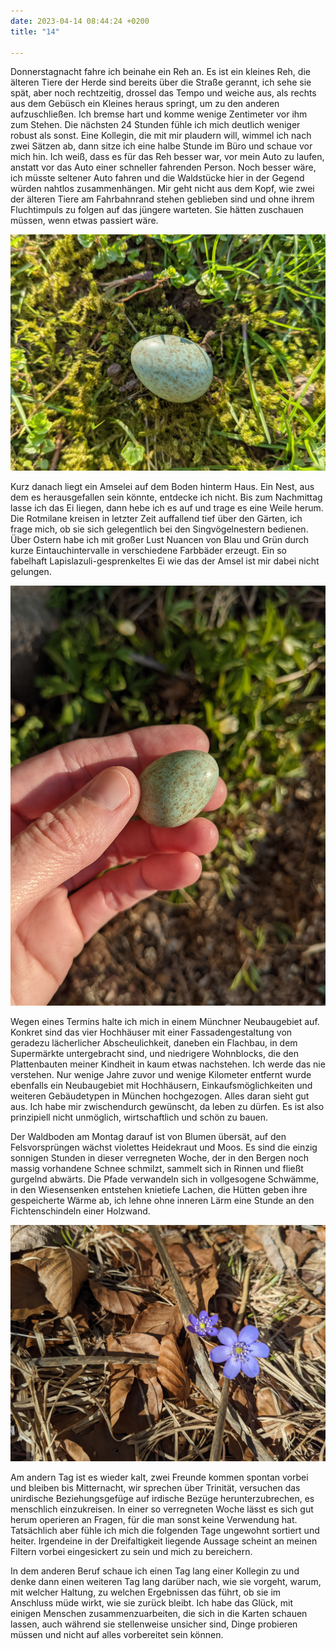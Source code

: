 ```yaml
---
date: 2023-04-14 08:44:24 +0200
title: "14"

---
```

Donnerstagnacht fahre ich beinahe ein Reh an. Es ist ein kleines Reh, die älteren Tiere der Herde sind bereits über die Straße gerannt, ich sehe sie spät, aber noch rechtzeitig, drossel das Tempo und weiche aus, als rechts aus dem Gebüsch ein Kleines heraus springt, um zu den anderen aufzuschließen. Ich bremse hart und komme wenige Zentimeter vor ihm zum Stehen. Die nächsten 24 Stunden fühle ich mich deutlich weniger robust als sonst. Eine Kollegin, die mit mir plaudern will, wimmel ich nach zwei Sätzen ab, dann sitze ich eine halbe Stunde im Büro und schaue vor mich hin. Ich weiß, dass es für das Reh besser war, vor mein Auto zu laufen, anstatt vor das Auto einer schneller fahrenden Person. Noch besser wäre, ich müsste seltener Auto fahren und die Waldstücke hier in der Gegend würden nahtlos zusammenhängen. Mir geht nicht aus dem Kopf, wie zwei der älteren Tiere am Fahrbahnrand stehen geblieben sind und ohne ihrem Fluchtimpuls zu folgen auf das jüngere warteten. Sie hätten zuschauen müssen, wenn etwas passiert wäre.

![](/uploads/amselei-2.jpg)

Kurz danach liegt ein Amselei auf dem Boden hinterm Haus. Ein Nest, aus dem es herausgefallen sein könnte, entdecke ich nicht. Bis zum Nachmittag lasse ich das Ei liegen, dann hebe ich es auf und trage es eine Weile herum. Die Rotmilane kreisen in letzter Zeit auffallend tief über den Gärten, ich frage mich, ob sie sich gelegentlich bei den Singvögelnestern bedienen. Über Ostern habe ich mit großer Lust Nuancen von Blau und Grün durch kurze Eintauchintervalle in verschiedene Farbbäder erzeugt. Ein so fabelhaft Lapislazuli-gesprenkeltes Ei wie das der Amsel ist mir dabei nicht gelungen.

![](/uploads/amselei-1.jpg)

Wegen eines Termins halte ich mich in einem Münchner Neubaugebiet auf. Konkret sind das vier Hochhäuser mit einer Fassadengestaltung von geradezu lächerlicher Abscheulichkeit, daneben ein Flachbau, in dem Supermärkte untergebracht sind, und niedrigere Wohnblocks, die den Plattenbauten meiner Kindheit in kaum etwas nachstehen. Ich werde das nie verstehen. Nur wenige Jahre zuvor und wenige Kilometer entfernt wurde ebenfalls ein Neubaugebiet mit Hochhäusern, Einkaufsmöglichkeiten und weiteren Gebäudetypen in München hochgezogen. Alles daran sieht gut aus. Ich habe mir zwischendurch gewünscht, da leben zu dürfen. Es ist also prinzipiell nicht unmöglich, wirtschaftlich und schön zu bauen.

Der Waldboden am Montag darauf ist von Blumen übersät, auf den Felsvorsprüngen wächst violettes Heidekraut und Moos. Es sind die einzig sonnigen Stunden in dieser verregneten Woche, der in den Bergen noch massig vorhandene Schnee schmilzt, sammelt sich in Rinnen und fließt gurgelnd abwärts. Die Pfade verwandeln sich in vollgesogene Schwämme, in den Wiesensenken entstehen knietiefe Lachen, die Hütten geben ihre gespeicherte Wärme ab, ich lehne ohne inneren Lärm eine Stunde an den Fichtenschindeln einer Holzwand.

![](/uploads/leberblumchen.jpg)

Am andern Tag ist es wieder kalt, zwei Freunde kommen spontan vorbei und bleiben bis Mitternacht, wir sprechen über Trinität, versuchen das unirdische Beziehungsgefüge auf irdische Bezüge herunterzubrechen, es menschlich einzukreisen. In einer so verregneten Woche lässt es sich gut herum operieren an Fragen, für die man sonst keine Verwendung hat. Tatsächlich aber fühle ich mich die folgenden Tage ungewohnt sortiert und heiter. Irgendeine in der Dreifaltigkeit liegende Aussage scheint an meinen Filtern vorbei eingesickert zu sein und mich zu bereichern.

In dem anderen Beruf schaue ich einen Tag lang einer Kollegin zu und denke dann einen weiteren Tag lang darüber nach, wie sie vorgeht, warum, mit welcher Haltung, zu welchen Ergebnissen das führt, ob sie im Anschluss müde wirkt, wie sie zurück bleibt. Ich habe das Glück, mit einigen Menschen zusammenzuarbeiten, die sich in die Karten schauen lassen, auch während sie stellenweise unsicher sind, Dinge probieren müssen und nicht auf alles vorbereitet sein können.